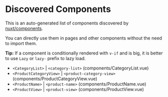 # Discovered Components

This is an auto-generated list of components discovered by [nuxt/components](https://github.com/nuxt/components).

You can directly use them in pages and other components without the need to import them.

**Tip:** If a component is conditionally rendered with `v-if` and is big, it is better to use `Lazy` or `lazy-` prefix to lazy load.

- `<CategoryList>` | `<category-list>` (components/CategoryList.vue)
- `<ProductCategoryView>` | `<product-category-view>` (components/ProductCategoryView.vue)
- `<ProductName>` | `<product-name>` (components/ProductName.vue)
- `<ProductView>` | `<product-view>` (components/ProductView.vue)
